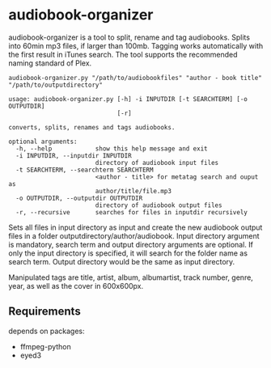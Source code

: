 # audiobook-organizer
audiobook-organizer is a tool to split, rename and tag audiobooks. Splits into 60min mp3 files, if larger than 100mb. Tagging works automatically with the first result in iTunes search.
The tool supports the recommended naming standard of Plex.

`audiobook-organizer.py "/path/to/audiobookfiles" "author - book title" "/path/to/outputdirectory"`
```
usage: audiobook-organizer.py [-h] -i INPUTDIR [-t SEARCHTERM] [-o OUTPUTDIR]
                              [-r]

converts, splits, renames and tags audiobooks.

optional arguments:
  -h, --help            show this help message and exit
  -i INPUTDIR, --inputdir INPUTDIR
                        directory of audiobook input files
  -t SEARCHTERM, --searchterm SEARCHTERM
                        <author - title> for metatag search and ouput as
                        author/title/file.mp3
  -o OUTPUTDIR, --outputdir OUTPUTDIR
                        directory of audiobook output files
  -r, --recursive       searches for files in inputdir recursively
```
Sets all files in input directory as input and create the new audiobook output files in a folder outputdirectory/author/audiobook.
Input directory argument is mandatory, search term and output directory arguments are optional. If only the input directory is specified, it will search for the folder name as search term. Output directory would be the same as input directory.

Manipulated tags are title, artist, album, albumartist, track number, genre, year, as well as the cover in 600x600px.

## Requirements

depends on packages:
- ffmpeg-python
- eyed3
    
